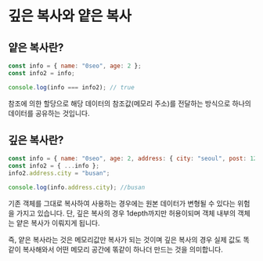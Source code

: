 # 깊은 복사와 얕은 복사

## 얕은 복사란?

```js
const info = { name: "0seo", age: 2 };
const info2 = info;

console.log(info === info2); // true
```

참조에 의한 할당으로 해당 데이터의 참조값(메모리 주소)를 전달하는 방식으로 하나의 데이터를 공유하는 것입니다.

## 깊은 복사란?

```js
const info = { name: "0seo", age: 2, address: { city: "seoul", post: 123 } };
const info2 = { ...info };
info2.address.city = "busan";

console.log(info.address.city); //busan
```

기존 객체를 그대로 복사하여 사용하는 경우에는 원본 데이터가 변형될 수 있다는 위험을 가지고 있습니다.
단, 깊은 복사의 경우 1depth까지만 허용이되며 객체 내부의 객체는 얕은 복사가 이뤄지게 됩니다.

즉, 얕은 복사라는 것은 메모리값만 복사가 되는 것이며 깊은 복사의 경우 실제 값도 똑같이 복사해와서 어떤 메모리 공간에 똒같이 하나더 만드는 것을 의미합니다.

